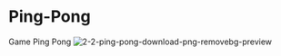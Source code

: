 # Ping-Pong
Game Ping Pong
 ![2-2-ping-pong-download-png-removebg-preview](https://user-images.githubusercontent.com/102893702/164943363-02fbcf07-5e57-4eaa-a266-03d0030e16d9.png)

